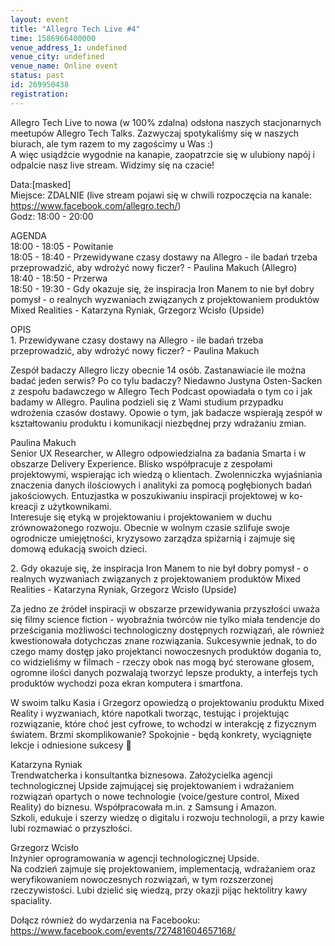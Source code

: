 ```yaml
---
layout: event
title: "Allegro Tech Live #4"
time: 1586966400000
venue_address_1: undefined
venue_city: undefined
venue_name: Online event
status: past
id: 269950438
registration: 
---
```


<p>Allegro Tech Live to nowa (w 100% zdalna) odsłona naszych stacjonarnych meetupów Allegro Tech Talks. Zazwyczaj spotykaliśmy się w naszych biurach, ale tym razem to my zagościmy u Was :)<br />A więc usiądźcie wygodnie na kanapie, zaopatrzcie się w ulubiony napój i odpalcie nasz live stream. Widzimy się na czacie!</p>
<p>Data:[masked]<br />Miejsce: ZDALNIE (live stream pojawi się w chwili rozpoczęcia na kanale: <a href="https://www.facebook.com/allegro.tech/" class="linkified">https://www.facebook.com/allegro.tech/</a>)<br />Godz: 18:00 - 20:00</p>
<p>AGENDA<br />18:00 - 18:05 - Powitanie<br />18:05 - 18:40 - Przewidywane czasy dostawy na Allegro - ile badań trzeba przeprowadzić, aby wdrożyć nowy ficzer? - Paulina Makuch (Allegro)<br />18:40 - 18:50 - Przerwa<br />18:50 - 19:30 - Gdy okazuje się, że inspiracja Iron Manem to nie był dobry pomysł - o realnych wyzwaniach związanych z projektowaniem produktów Mixed Realities - Katarzyna Ryniak, Grzegorz Wcisło (Upside)</p>
<p>OPIS<br />1. Przewidywane czasy dostawy na Allegro - ile badań trzeba przeprowadzić, aby wdrożyć nowy ficzer? - Paulina Makuch</p>
<p>Zespół badaczy Allegro liczy obecnie 14 osób. Zastanawiacie ile można badać jeden serwis? Po co tylu badaczy? Niedawno Justyna Osten-Sacken z zespołu badawczego w Allegro Tech Podcast opowiadała o tym co i jak badamy w Allegro. Paulina podzieli się z Wami studium przypadku wdrożenia czasów dostawy. Opowie o tym, jak badacze wspierają zespół w kształtowaniu produktu i komunikacji niezbędnej przy wdrażaniu zmian.</p>
<p>Paulina Makuch<br />Senior UX Researcher, w Allegro odpowiedzialna za badania Smarta i w obszarze Delivery Experience. Blisko współpracuje z zespołami projektowymi, wspierając ich wiedzą o klientach. Zwolenniczka wyjaśniania znaczenia danych ilościowych i analityki za pomocą pogłębionych badań jakościowych. Entuzjastka w poszukiwaniu inspiracji projektowej w ko-kreacji z użytkownikami.<br />Interesuje się etyką w projektowaniu i projektowaniem w duchu zrównoważonego rozwoju. Obecnie w wolnym czasie szlifuje swoje ogrodnicze umiejętności, kryzysowo zarządza spiżarnią i zajmuje się domową edukacją swoich dzieci.</p>
<p>2. Gdy okazuje się, że inspiracja Iron Manem to nie był dobry pomysł - o realnych wyzwaniach związanych z projektowaniem produktów Mixed Realities - Katarzyna Ryniak, Grzegorz Wcisło (Upside)</p>
<p>Za jedno ze źródeł inspiracji w obszarze przewidywania przyszłości uważa się filmy science fiction - wyobraźnia twórców nie tylko miała tendencje do prześcigania możliwości technologiczny dostępnych rozwiązań, ale również kwestionowała dotychczas znane rozwiązania. Sukcesywnie jednak, to do czego mamy dostęp jako projektanci nowoczesnych produktów dogania to, co widzieliśmy w filmach - rzeczy obok nas mogą być sterowane głosem, ogromne ilości danych pozwalają tworzyć lepsze produkty, a interfejs tych produktów wychodzi poza ekran komputera i smartfona.</p>
<p>W swoim talku Kasia i Grzegorz opowiedzą o projektowaniu produktu Mixed Reality i wyzwaniach, które napotkali tworząc, testując i projektując rozwiązanie, które choć jest cyfrowe, to wchodzi w interakcję z fizycznym światem. Brzmi skomplikowanie? Spokojnie - będą konkrety, wyciągnięte lekcje i odniesione sukcesy 🙂</p>
<p>Katarzyna Ryniak<br />Trendwatcherka i konsultantka biznesowa. Założycielka agencji technologicznej Upside zajmującej się projektowaniem i wdrażaniem rozwiązań opartych o nowe technologie (voice/gesture control, Mixed Reality) do biznesu. Współpracowała m.in. z Samsung i Amazon.<br />Szkoli, edukuje i szerzy wiedzę o digitalu i rozwoju technologii, a przy kawie lubi rozmawiać o przyszłości.</p>
<p>Grzegorz Wcisło<br />Inżynier oprogramowania w agencji technologicznej Upside.<br />Na codzień zajmuje się projektowaniem, implementacją, wdrażaniem oraz weryfikowaniem nowoczesnych rozwiązań, w tym rozszerzonej rzeczywistości. Lubi dzielić się wiedzą, przy okazji pijąc hektolitry kawy spaciality.</p>
<p>Dołącz również do wydarzenia na Facebooku:<br /><a href="https://www.facebook.com/events/727481604657168/" class="linkified">https://www.facebook.com/events/727481604657168/</a></p>

